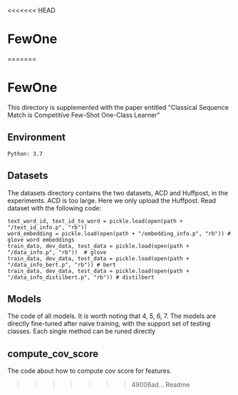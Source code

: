 <<<<<<< HEAD
# FewOne
=======
# FewOne

This directory is supplemented with the paper entitled
"Classical Sequence Match is Competitive Few-Shot One-Class Learner"

## Environment

    Python: 3.7


## Datasets
The datasets directory contains the two datasets, ACD and Huffpost, in the experiments.
ACD is too large. Here we only upload the Huffpost.
Read dataset with the following code:


    text_word_id, text_id_to_word = pickle.load(open(path + "/text_id_info.p", "rb"))
    word_embedding = pickle.load(open(path + "/embedding_info.p", "rb")) # glove word embeddings
    train_data, dev_data, test_data = pickle.load(open(path + "/data_info.p", "rb"))  # glove
    train_data, dev_data, test_data = pickle.load(open(path + "/data_info_bert.p", "rb")) # bert
    train_data, dev_data, test_data = pickle.load(open(path + "/data_info_distilbert.p", "rb")) # distilbert

## Models
The code of all models.
It is worth noting that 4, 5, 6, 7. The models are directly fine-tuned after naive training,
with the support set of testing classes. 
Each single method can be runed directly

## compute_cov_score
The code about how to compute cov score for features.

>>>>>>> 49006ad...  Readme
